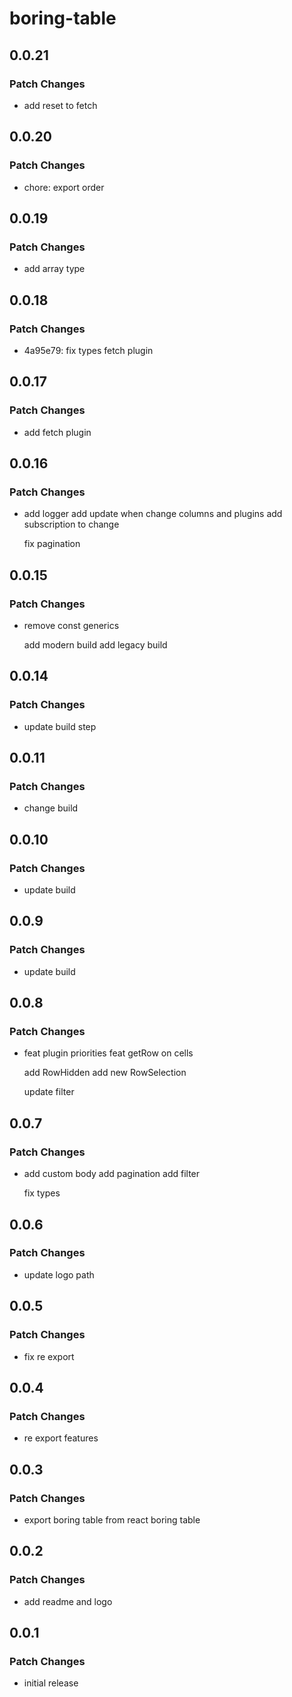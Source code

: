 # boring-table

## 0.0.21

### Patch Changes

- add reset to fetch

## 0.0.20

### Patch Changes

- chore: export order

## 0.0.19

### Patch Changes

- add array type

## 0.0.18

### Patch Changes

- 4a95e79: fix types fetch plugin

## 0.0.17

### Patch Changes

- add fetch plugin

## 0.0.16

### Patch Changes

- add logger
  add update when change columns and plugins
  add subscription to change

  fix pagination

## 0.0.15

### Patch Changes

- remove const generics

  add modern build
  add legacy build

## 0.0.14

### Patch Changes

- update build step

## 0.0.11

### Patch Changes

- change build

## 0.0.10

### Patch Changes

- update build

## 0.0.9

### Patch Changes

- update build

## 0.0.8

### Patch Changes

- feat plugin priorities
  feat getRow on cells

  add RowHidden
  add new RowSelection

  update filter

## 0.0.7

### Patch Changes

- add custom body
  add pagination
  add filter

  fix types

## 0.0.6

### Patch Changes

- update logo path

## 0.0.5

### Patch Changes

- fix re export

## 0.0.4

### Patch Changes

- re export features

## 0.0.3

### Patch Changes

- export boring table from react boring table

## 0.0.2

### Patch Changes

- add readme and logo

## 0.0.1

### Patch Changes

- initial release
